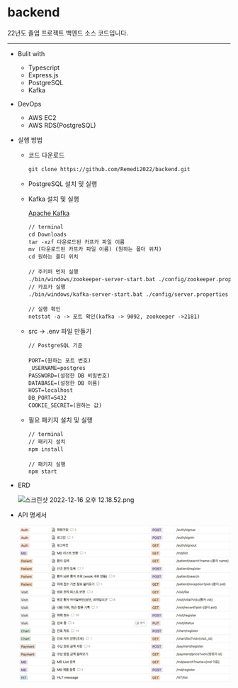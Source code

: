 # backend

22년도 졸업 프로젝트 백엔드 소스 코드입니다.

---

- Bulit with
    - Typescript
    - Express.js
    - PostgreSQL
    - Kafka
- DevOps
    - AWS EC2
    - AWS RDS(PostgreSQL)
- 실행 방법
    - 코드 다운로드
        
        ```markdown
        git clone https://github.com/Remedi2022/backend.git
        ```
        
    - PostgreSQL 설치 및 실행
    - Kafka 설치 및 실행
        
        [Apache Kafka](https://kafka.apache.org/downloads)
        
        ```markdown
        // terminal
        cd Downloads
        tar -xzf 다운로드된 카프카 파일 이름
        mv (다운로드된 카프카 파일 이름) (원하는 폴더 위치)
        cd 원하는 폴더 위치
        
        // 주키퍼 먼저 실행
        ./bin/windows/zookeeper-server-start.bat ./config/zookeeper.properties
        // 카프카 실행
        ./bin/windows/kafka-server-start.bat ./config/server.properties
        
        // 실행 확인
        netstat -a -> 포트 확인(kafka -> 9092, zookeeper ->2181)
        ```
        
    - src → .env 파일 만들기
        
        ```markdown
        // PostgreSQL 기준
        
        PORT=(원하는 포트 번호)
        _USERNAME=postgres
        PASSWORD=(설정한 DB 비밀번호)
        DATABASE=(설정한 DB 이름)
        HOST=localhost
        DB_PORT=5432
        COOKIE_SECRET=(원하는 값)
        ```
        
    - 필요 패키지 설치 및 실행
        
        ```markdown
        // terminal
        // 패키지 설치
        npm install
        
        // 패키지 실행
        npm start
        ```
        

- ERD
    
    ![스크린샷 2022-12-16 오후 12.18.52.png](https://s3-us-west-2.amazonaws.com/secure.notion-static.com/9dabf8b9-c2c3-4fcb-a4c8-7d216f7a103f/%E1%84%89%E1%85%B3%E1%84%8F%E1%85%B3%E1%84%85%E1%85%B5%E1%86%AB%E1%84%89%E1%85%A3%E1%86%BA_2022-12-16_%E1%84%8B%E1%85%A9%E1%84%92%E1%85%AE_12.18.52.png)
    
- API 명세서
    
    ![API 명세서](./artifacts/docs_management/img/%EB%AA%85%EC%84%B8%EC%84%9C.png)
